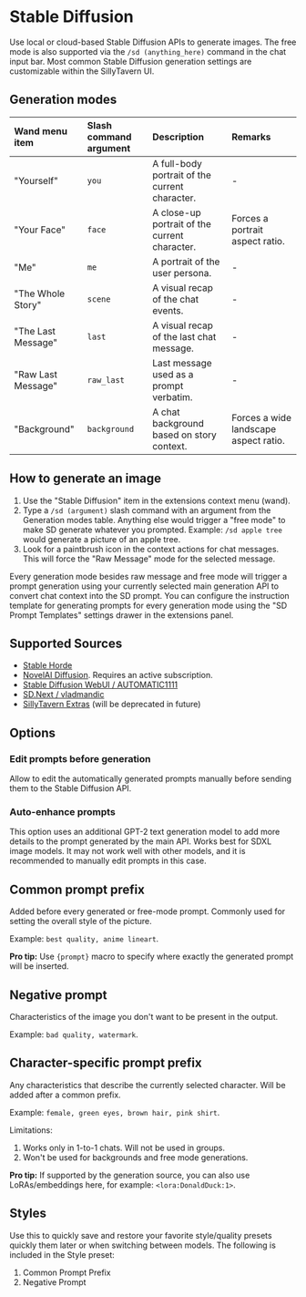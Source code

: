 # Stable Diffusion

Use local or cloud-based Stable Diffusion APIs to generate images.
The free mode is also supported via the `/sd (anything_here)` command in the chat input bar.
Most common Stable Diffusion generation settings are customizable within the SillyTavern UI.

## Generation modes

| Wand menu item     | Slash command argument | Description                                    | Remarks                               |
| :----------------- | :--------------------- | :--------------------------------------------- | :------------------------------------ |
| "Yourself"         | `you`                  | A full-body portrait of the current character. | -                                     | 
| "Your Face"        | `face`                 | A close-up portrait of the current character.  | Forces a portrait aspect ratio.       |
| "Me"               | `me`                   | A portrait of the user persona.                | -                                     |
| "The Whole Story"  | `scene`                | A visual recap of the chat events.             | -                                     |
| "The Last Message" | `last`                 | A visual recap of the last chat message.       | -                                     |
| "Raw Last Message" | `raw_last`             | Last message used as a prompt verbatim.        | -                                     |
| "Background"       | `background`           | A chat background based on story context.      | Forces a wide landscape aspect ratio. |

## How to generate an image

1. Use the "Stable Diffusion" item in the extensions context menu (wand).
2. Type a `/sd (argument)` slash command with an argument from the Generation modes table. Anything else would trigger a "free mode" to make SD generate whatever you prompted. Example: `/sd apple tree` would generate a picture of an apple tree.
3. Look for a paintbrush icon in the context actions for chat messages. This will force the "Raw Message" mode for the selected message.

Every generation mode besides raw message and free mode will trigger a prompt generation using your currently selected main generation API to convert chat context into the SD prompt.
You can configure the instruction template for generating prompts for every generation mode using the "SD Prompt Templates" settings drawer in the extensions panel.

## Supported Sources

* [Stable Horde](https://stablehorde.net/)
* [NovelAI Diffusion](https://novelai.net/). Requires an active subscription.
* [Stable Diffusion WebUI / AUTOMATIC1111](https://github.com/AUTOMATIC1111/stable-diffusion-webui)
* [SD.Next / vladmandic](https://github.com/vladmandic/automatic)
* [SillyTavern Extras](https://github.com/SillyTavern/SillyTavern-Extras) (will be deprecated in future)

## Options

### Edit prompts before generation

Allow to edit the automatically generated prompts manually before sending them to the Stable Diffusion API.

### Auto-enhance prompts

This option uses an additional GPT-2 text generation model to add more details to the prompt generated by the main API.
Works best for SDXL image models. It may not work well with other models, and it is recommended to manually edit prompts in this case.

## Common prompt prefix

Added before every generated or free-mode prompt. Commonly used for setting the overall style of the picture.

Example: `best quality, anime lineart`.

**Pro tip:** Use `{prompt}` macro to specify where exactly the generated prompt will be inserted.

## Negative prompt

Characteristics of the image you don't want to be present in the output.

Example: `bad quality, watermark`.

## Character-specific prompt prefix

Any characteristics that describe the currently selected character. Will be added after a common prefix.

Example: `female, green eyes, brown hair, pink shirt`.

Limitations:
1. Works only in 1-to-1 chats. Will not be used in groups.
2. Won't be used for backgrounds and free mode generations.

**Pro tip:** If supported by the generation source, you can also use LoRAs/embeddings here, for example: `<lora:DonaldDuck:1>`.

## Styles

Use this to quickly save and restore your favorite style/quality presets quickly them later or when switching between models. The following is included in the Style preset:

1. Common Prompt Prefix
2. Negative Prompt
